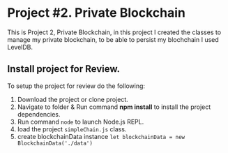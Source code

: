 # Project #2. Private Blockchain
This is Project 2, Private Blockchain, in this project I created the classes to manage my private blockchain, to be able to persist my blochchain I used LevelDB.

## Install project for Review.

To setup the project for review do the following:
1. Download the project or clone project.
2. Navigate to folder & Run command __npm install__ to install the project dependencies.
3. Run command `node` to launch Node.js REPL.
4. load the project `simpleChain.js` class.
5. create blockchainData instance `let blockchainData = new BlockchainData('./data')`



